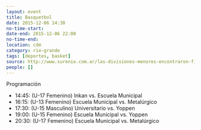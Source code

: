 ```yaml
---
layout: event 
title: Basquetbol
date: 2015-12-06 14:30
no-time-start: 
date-end: 2015-12-06 22:00
no-time-end: 
location: cdm
category: rio-grande
tags: [deportes, basket]
source: http://www.surenio.com.ar/las-divisiones-menores-encontraron-finalmente-un-espacio/
people: []
---
```


Programación

+ 14:45: (U-17 Femenino) Inkan vs. Escuela Municipal
+ 16:15: (U-13 Femenino) Escuela Municipal vs. Metalúrgico
+ 17:30: (U-15 Masculino) Universitario vs. Yoppen
+ 19:00: (U-15 Femenino) Escuela Municipal vs. Yoppen
+ 20:30: (U-17 Femenino) Escuela Municipal vs. Metalúrgico